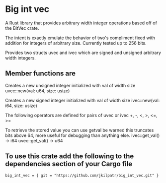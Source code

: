 # Big int vec

A Rust library that provides arbitrary width integer operations
based off of the BitVec crate.

The intent is exactly emulate the behavior of two's compliment
fixed with addition for integers of arbitrary size. Currently
tested up to 256 bits.

Provides two structs uvec and ivec which are signed and unsigned
arbitrary width integers.

## Member functions are

Creates a new unsigned integer initialized with val of width size
    uvec::new(val: u64, size: usize)

Creates a new signed integer initialized with val of width size
    ivec::new(val: i64, size: usize)

The following operators are defined for pairs of uvec or ivec
    +, -, <, >, <=, >=

To retrieve the stored value you can use getval be warned this truncates
bits above 64, more useful for debugging than anything else.
    ivec::get_val() -> i64
    uvec::get_val() -> u64

## To use this crate add the following to the dependencies section of your Cargo file
    big_int_vec = { git = "https://github.com/jkilpatr/big_int_vec.git" }
